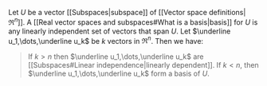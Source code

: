 Let $U$ be a vector [[Subspaces|subspace]] of [[Vector space definitions|$\Re^n$]]. A [[Real vector spaces and subspaces#What is a basis|basis]] for $U$ is any linearly independent set of vectors that span $U$. Let $\underline u_1,\dots,\underline u_k$ be $k$ vectors in $\Re^n$. Then we have:
> If $k>n$ then $\underline u_1,\dots,\underline u_k$ are [[Subspaces#Linear independence|linearly dependent]].
> If $k<n$, then $\underline u_1,\dots,\underline u_k$ form a basis of $U$.